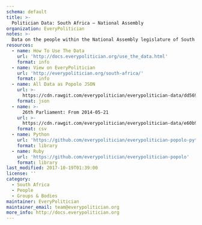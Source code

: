 ```yaml
---
schema: default
title: >-
  Politician Data: South Africa — National Assembly
organization: EveryPolitician
notes: >-
  Data on the people within the National Assembly legislature of South Africa.
resources:
  - name: How To Use The Data
    url: 'http://docs.everypolitician.org/use_the_data.html'
    format: info
  - name: View on EveryPolitician
    url: 'http://everypolitician.org/south-africa/'
    format: info
  - name: All Data as Popolo JSON
    url: >-
      https://cdn.rawgit.com/everypolitician/everypolitician-data/dd569a6d09c526b5ff9a433f0efd49552161925f/data/South_Africa/Assembly/ep-popolo-v1.0.json
    format: json
  - name: >-
      26th Parliament: From 2014-05-21
    url: >-
      https://cdn.rawgit.com/everypolitician/everypolitician-data/e60b931d2e2e7425e1bf31efa2007ef985c4cd6e/data/South_Africa/Assembly/term-26.csv
    format: csv
  - name: Python
    url: 'https://github.com/everypolitician/everypolitician-popolo-python'
    format: library
  - name: Ruby
    url: 'https://github.com/everypolitician/everypolitician-popolo'
    format: library
last_modified: 2017-10-19T01:39:00
license: ''
category:
  - South Africa
  - People
  - Groups & Bodies
maintainer: EveryPolitician
maintainer_email: team@everypolitician.org
more_info: http://docs.everypolitician.org
---
```

